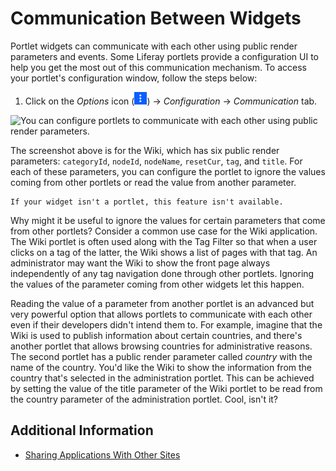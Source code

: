 # Communication Between Widgets

Portlet widgets can communicate with each other using public render parameters and events. Some Liferay portlets provide a configuration UI to help you get the most out of this communication mechanism. To access your portlet's configuration window, follow the steps below:

1. Click on the *Options* icon (![Options](../../../../images/icon-app-options.png)) &rarr; *Configuration* &rarr; *Communication* tab.

![You can configure portlets to communicate with each other using public render parameters.](./communication-between-widgets/images/01.png)

The screenshot above is for the Wiki, which has six public render parameters: `categoryId`, `nodeId`, `nodeName`, `resetCur`, `tag`, and `title`. For each of these parameters, you can configure the portlet to ignore the values coming from other portlets or read the value from another parameter.

```{important}
If your widget isn't a portlet, this feature isn't available.
```

Why might it be useful to ignore the values for certain parameters that come from other portlets? Consider a common use case for the Wiki application. The  Wiki portlet is often used along with the Tag Filter so that when a  user clicks on a tag of the latter, the Wiki shows a list of pages with that  tag. An administrator may want the Wiki to show the front page always  independently of any tag navigation done through other portlets. Ignoring the values of the parameter coming from other widgets let this happen.

Reading the value of a parameter from another portlet is an advanced but very powerful option that allows portlets to communicate with each other even if their developers didn't intend them to. For example, imagine that the Wiki is used to publish information about certain countries, and there's another portlet that allows browsing countries for administrative reasons. The second portlet has a public render parameter called *country* with the name of the country. You'd like the Wiki to show the information from the country that's selected in the administration portlet. This can be achieved by setting the value of the title parameter of the Wiki portlet to be read from the country parameter of the administration portlet. Cool, isn't it?

## Additional Information

- [Sharing Applications With Other Sites](./sharing-widgets-with-other-sites.md)

